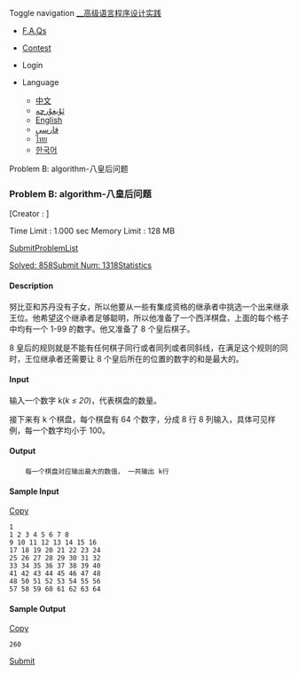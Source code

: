 Toggle navigation [__高级语言程序设计实践](./)

  * [ F.A.Qs](faqs.php)
  * [ Contest](contest.php)

  * Login

  * Language
    * [中文](setlang.php?lang=cn)
    * [ئۇيغۇرچە](setlang.php?lang=ug)
    * [English](setlang.php?lang=en)
    * [فارسی](setlang.php?lang=fa)
    * [ไทย](setlang.php?lang=th)
    * [한국어](setlang.php?lang=ko)

Problem B: algorithm-八皇后问题

### Problem B: algorithm-八皇后问题

[Creator : ]

Time Limit : 1.000 sec  Memory Limit : 128 MB  
  
[Submit](submitpage.php?cid=1284&pid=1&langmask=2031540)[ProblemList](contest.php?cid=1284)

[Solved: 858](status.php?problem_id=1057&jresult=4)[Submit Num:
1318](status.php?problem_id=1057)[Statistics](problemstatus.php?id=1057)

####  Description

努比亚和苏丹没有子女，所以他要从一些有集成资格的继承者中挑选一个出来继承王位。他希望这个继承者足够聪明，所以他准备了一个西洋棋盘，上面的每个格子中均有一个
1-99 的数字。他又准备了 8 个皇后棋子。  

8 皇后的规则就是不能有任何棋子同行或者同列或者同斜线，在满足这个规则的同时，王位继承者还需要让 8 个皇后所在的位置的数字的和是最大的。  

####  Input

输入一个数字 k(_k_ _≤_ _20_)，代表棋盘的数量。  

接下来有 k 个棋盘，每个棋盘有 64 个数字，分成 8 行 8 列输入，具体可见样例，每一个数字均小于 100。  

####  Output

        每一个棋盘对应输出最大的数值， 一共输出 k行

####  Sample Input
[Copy](javascript:CopyToClipboard\($\('#sampleinput'\).text\(\)\))

    
    
    1
    1 2 3 4 5 6 7 8
    9 10 11 12 13 14 15 16
    17 18 19 20 21 22 23 24
    25 26 27 28 29 30 31 32
    33 34 35 36 37 38 39 40
    41 42 43 44 45 46 47 48
    48 50 51 52 53 54 55 56
    57 58 59 60 61 62 63 64
    

####  Sample Output
[Copy](javascript:CopyToClipboard\($\('#sampleoutput'\).text\(\)\))

    
    
    260

[Submit](submitpage.php?cid=1284&pid=1&langmask=2031540)

